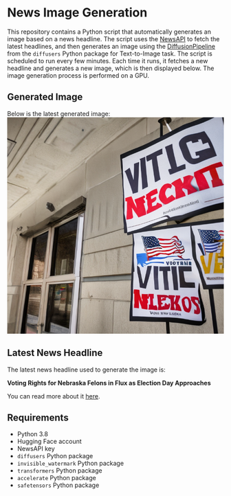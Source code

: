 # News Image Generation
This repository contains a Python script that automatically generates an image based on a news headline. The script uses the [NewsAPI](https://newsapi.org/) to fetch the latest headlines, and then generates an image using the [DiffusionPipeline](https://github.com/huggingface/diffusers) from the `diffusers` Python package for Text-to-Image task.
The script is scheduled to run every few minutes. Each time it runs, it fetches a new headline and generates a new image, which is then displayed below. The image generation process is performed on a GPU.

## Generated Image
Below is the latest generated image:
![Generated Image](image.png)

## Latest News Headline
The latest news headline used to generate the image is:

**Voting Rights for Nebraska Felons in Flux as Election Day Approaches**

You can read more about it [here](https://news.google.com/rss/articles/CBMickFVX3lxTFBIbm9SaXoybk5iR2JzVGhUS2NiOWtubEpGSkNlSWNjS2lyWVoxMVpwdXBZWHB4S2k0bUVzN1JnOURDUzdybnh2MmVlTTFCTEcyYmpXdE85YnJhSDRteVJfNEZlcVJDZUlvUEtrWlFDQWt0Zw?oc=5).

## Requirements
- Python 3.8
- Hugging Face account
- NewsAPI key
- `diffusers` Python package
- `invisible_watermark` Python package
- `transformers` Python package
- `accelerate` Python package
- `safetensors` Python package
